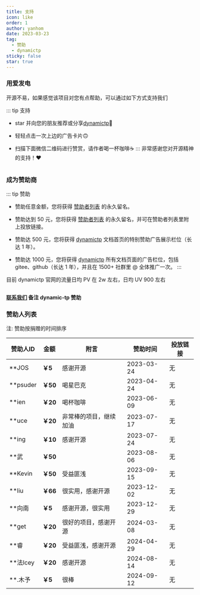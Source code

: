 ```yaml
---
title: 支持
icon: like
order: 1
author: yanhom
date: 2023-03-23
tag:
  - 赞助
  - dynamictp
sticky: false
star: true
---
```


### 用爱发电

开源不易，如果感觉该项目对您有点帮助，可以通过如下方式支持我们

::: tip 支持
- star 并向您的朋友推荐或分享[dynamictp](https://gitee.com/dromara/dynamic-tp)🚀

- 轻轻点击一次上边的广告卡片🙃

- 扫描下面微信二维码进行赞赏，请作者喝一杯咖啡☕️
:::
非常感谢您对开源精神的支持！❤️

<img :src="$withBase('/supportme.jpg')" style="zoom: 35%">

### 成为赞助商

::: tip 赞助
- 赞助任意金额，您将获得 [赞助者列表](/guide/other/supportme.html#赞助人列表) 的永久留名。

- 赞助达到 50 元，您将获得 [赞助者列表](/guide/other/supportme.html#赞助人列表) 的永久留名，并可在赞助者列表里附上投放链接。

- 赞助达 500 元，您将获得 [dynamictp](https://dynamictp.cn/) 文档首页的特别赞助广告展示栏位（长达 1 年）。

- 赞助达 1000 元，您将获得 [dynamictp](https://dynamictp.cn/) 所有文档页面的广告栏位，包括 gitee、github（长达 1 年），并且在 1500+ 社群里 @ 全体推广一次。
:::

目前 dynamictp 官网的流量日均 PV 在 2w 左右，日均 UV 900 左右

<img :src="$withBase('/images/dynamictp/pvuv.png')">

**[联系我们](/guide/other/contact.html#联系社区) 备注 dynamic-tp 赞助**

### 赞助人列表

注: 赞助按捐赠的时间排序

| 赞助人ID    | 金额      | 附言          | 赞助时间       | 投放链接 |
|----------|---------|-------------|------------|--------|
| **JOS    | **￥5**  | 感谢开源        | 2023-03-24 | 无|
| **psuder | **￥50** | 喝星巴克        | 2023-04-24 | 无|
| **ien    | **￥20** | 喝杯咖啡        | 2023-06-09 | 无|
| **uce    | **￥20** | 非常棒的项目，继续加油 | 2023-07-17 | 无|
| **ing    | **￥10** | 感谢开源        | 2023-07-24 | 无|
| **武      | **￥50** |             | 2023-08-06 |无|
| **Kevin  | **￥50** | 受益匪浅        | 2023-09-15 | 无|
| **liu    | **￥66** | 很实用，感谢开源    | 2023-12-02 | 无|
| **向南     | **￥5**  | 感谢开源，很实用    | 2023-12-29 | 无|
| **get    | **￥20** | 很好的项目，感谢开源  | 2024-03-08 | 无|
| **睿      | **￥20** | 受益匪浅，感谢开源   | 2024-04-29 | 无|
| **法lcey  | **￥20** | 感谢开源        | 2024-08-14 | 无|
| **.木予    | **￥5**  | 很棒          | 2024-09-12 | 无|
